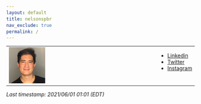 ```yaml
---
layout: default
title: nelsonspbr
nav_exclude: true
permalink: /
---
```


<table style="width: 100%; border: none">
  <tr>
    <td style="vertical-align: top">
      <img src="/2019.png" width=25%>
    </td>
    <td style="vertical-align: top">
      <ul>
        <li><a href="https://www.linkedin.com/in/nelsonspbr" target="_blank">Linkedin</a></li>
        <li><a href="https://twitter.com/nmimurag" target="_blank">Twitter</a></li>
        <li><a href="https://www.instagram.com/nmimurag" target="_blank">Instagram</a></li>
      </ul>
    </td>
  </tr>
</table>


_Last timestamp: 2021/06/01 01:01 (EDT)_
